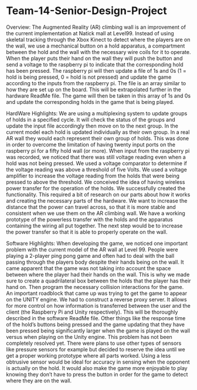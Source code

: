 # Team-14-Senior-Design-Project
Overview:
The Augmented Reality (AR) climbing wall is an improvement of the current implementation at Natick mall at Level99. Instead of using skeletal tracking through the Xbox Kinect to detect where the players are on the wall, we use a mechanical button on a hold apparatus, a compartment between the hold and the wall with the necessary wire coils for it to operate. When the player puts their hand on the wall they will push the button and send a voltage to the raspberry pi to indicate that the corresponding hold has been pressed. The raspberry pi will then update a file of 1s and 0s (1 = hold is being pressed, 0 = hold is not pressed) and update the game according to the inputs from the raspberry pi. The file is an array similar to how they are set up on the board. This will be extrapolated further in the hardware ReadMe file. The game will then be taken in this array of 1s and 0s and update the corresponding holds in the game that is being played.

HardWare Highlights:
We are using a multiplexing system to update groups of holds in a specified cycle. It will check the status of the groups and update the input file accordingly then move on to the next group. In the current model each hold is updated individually as their own group. In a real AR wall they would each represent their own group of holds. This was done in order to overcome the limitation of having twenty input ports on the raspberry pi for a fifty hold wall (or more). 
	When input from the raspberry pi was recorded, we noticed that there was still voltage reading even when a hold was not being pressed. We used a voltage comparator to determine if the voltage reading was above a threshold of five Volts. We used a voltage amplifier to increase the voltage reading from the holds that were being pressed to above the threshold.
	We conceived the idea of having wireless power transfer for the operation of the holds. We successfully created the functionality. This required a bit of research on our parts about how it works and creating the necessary parts of the hardware. We want to increase the distance that the power can travel across, so that it is more stable and consistent when we use them on the AR climbing wall. We have a working prototype of the powerless transfer with the holds and the apparatus containing the wiring all put together. The next step would be to increase the power transfer so that it is able to properly operate on the wall.

Software Highlights:
	When developing the game, we noticed one important problem with the current model of the AR wall at Level 99. People were playing a 2-player ping pong game and often had to deal with the ball passing through the players body despite their hands being on the wall. It came apparent that the game was not taking into account the space between where the player had their hands on the wall. This is why we made sure to create a quadrilateral box between the holds that the player has their hand on. Then program the necessary collision interactions for the game.
	An important roadblock that came up was trying to get the game to appear on the UNITY engine. We had to construct a reverse proxy server. It allows for more control on how information is transferred between the user and the client (the Raspberry Pi and Unity respectively). This will be thoroughly described in the software ReadMe file.
	Other things like the response time of the hold’s buttons being pressed and the game updating that they have been pressed being significantly larger when the game is played on the wall versus when playing on the Unity engine. This problem has not been completely resolved yet.
	There were plans to use other types of sensors like pressure sensors for example but decided to reserve the idea until we get a proper working prototype where all parts worked. Using a less obtrusive sensor would be ideal for accuracy in sensing when the opponent is actually on the hold. It would also make the game more enjoyable to play knowing they don’t have to press the button in order for the game to detect where they are on the wall.
